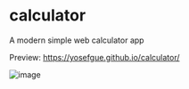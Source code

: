 # calculator
A modern simple web calculator app

Preview: https://yosefgue.github.io/calculator/

![image](https://github.com/user-attachments/assets/564dfb82-6911-4d61-9a19-80f2fd5e2216)
